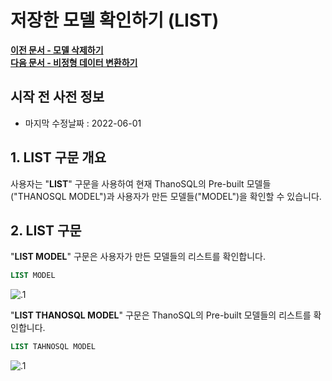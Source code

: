 # __저장한 모델 확인하기 (LIST)__

**[이전 문서 - 모델 삭제하기](/how-to_guides/modelling/DELETE_MODEL_SYNTAX/)**  
**[다음 문서 - 비정형 데이터 변환하기](/how-to_guides/modelling/CREATE_TABLE_SYNTAX/)**

## 시작 전 사전 정보

- 마지막 수정날짜 : 2022-06-01

## __1. LIST 구문 개요__

사용자는 "__LIST__" 구문을 사용하여 현재 ThanoSQL의 Pre-built 모델들("THANOSQL MODEL")과 사용자가 만든 모델들("MODEL")을 확인할 수 있습니다. 

## __2. LIST 구문__

"__LIST MODEL__" 구문은 사용자가 만든 모델들의 리스트를 확인합니다.

```sql
LIST MODEL
```
![.1](/img/LIST_img1.png) <br>


"__LIST THANOSQL MODEL__" 구문은 ThanoSQL의 Pre-built 모델들의 리스트를 확인합니다.

```sql
LIST TAHNOSQL MODEL
```

![.1](/img/LIST_img2.png) <br>

